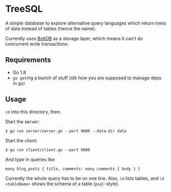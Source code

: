 # TreeSQL

A simple database to explore alternative query languages which return trees of data instead of tables (hence the name).

Currently uses [BoltDB](https://github.com/boltdb/bolt) as a storage layer, which means it can't do concurrent write transactions.

## Requirements

- Go 1.8
- `go get`ing a bunch of stuff (idk how you are supposed to manage deps in go)

## Usage

`cd` into this directory, then:

Start the server:

```
$ go run server/server.go --port 9000 --data-dir data
```

Start the client:

```
$ go run client/client.go --port 9000
```

And type in queries like

```
many blog_posts { title, comments: many comments { body } }
```

Currently the whole query has to be on one line. Also, `\d` lists tables, and `\d <tableName>` shows the schema of a table (`psql`-style).
